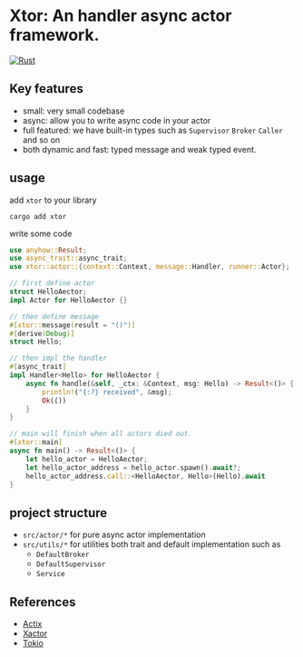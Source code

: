 # Xtor: An handler async actor framework.
[![Rust](https://github.com/starcoinorg/xtor/actions/workflows/rust.yml/badge.svg)](https://github.com/starcoinorg/xtor/actions/workflows/rust.yml)

## Key features
- small: very small codebase
- async: allow you to write async code in your actor
- full featured: we have built-in types such as `Supervisor` `Broker` `Caller` and so on
- both dynamic and fast: typed message and weak typed event.

## usage

add `xtor` to your library
```
cargo add xtor
```

write some code
```rs
use anyhow::Result;
use async_trait::async_trait;
use xtor::actor::{context::Context, message::Handler, runner::Actor};

// first define actor
struct HelloAector;
impl Actor for HelloAector {}

// then define message
#[xtor::message(result = "()")]
#[derive(Debug)]
struct Hello;

// then impl the handler
#[async_trait]
impl Handler<Hello> for HelloAector {
    async fn handle(&self, _ctx: &Context, msg: Hello) -> Result<()> {
        println!("{:?} received", &msg);
        Ok(())
    }
}

// main will finish when all actors died out.
#[xtor::main]
async fn main() -> Result<()> {
    let hello_actor = HelloAector;
    let hello_actor_address = hello_actor.spawn().await?;
    hello_actor_address.call::<HelloAector, Hello>(Hello).await
}
```


## project structure
- `src/actor/*` for pure async actor implementation
- `src/utils/*` for utilities both trait and default implementation such as
  - `DefaultBroker`
  - `DefaultSupervisor`
  - `Service`


## References
- [Actix](https://github.com/actix/actix)
- [Xactor](https://github.dev/sunli829/xactor)
- [Tokio](https://github.com/tokio-rs/tokio)
